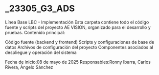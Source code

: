 # _23305_G3_ADS

Línea Base LBC - Implementación
Esta carpeta contiene todo el código fuente y scripts del proyecto AE VISION, organizado para el desarrollo y pruebas.
Contenido principal:

Código fuente (backend y frontend)
Scripts y configuraciones de base de datos
Archivos de configuración del proyecto
Componentes asociados al despliegue y operación del sistema

Fecha de inicio:08 de mayo de 2025
Responsables:Ronny Ibarra, Carlos Rivera, Ángelo Sánchez